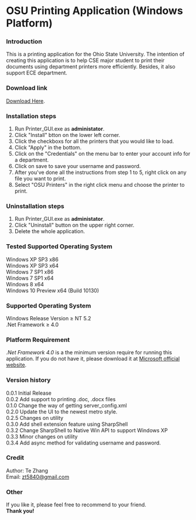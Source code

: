 # OSU Printing Application (Windows Platform)

### Introduction
This is a printing application for the Ohio State University.
The intention of creating this application is to help CSE major student to 
print their documents using department printers more efficiently.
Besides, it also support ECE department.

### Download link

[Download Here](http://web.cse.ohio-state.edu/~zhante/printing-app-windows.zip).

### Installation steps
1. Run Printer_GUI.exe as **administator**.
2. Click "Install" btton on the lower left corner.
3. Click the checkboxs for all the printers that you would like to load.
4. Click "Apply" in the bottom.
5. Click on the "Credentials" on the menu bar to enter your account info for a department.
6. Click on save to save your username and password.
7. After you've done all the instructions from step 1 to 5, right click on any file you want to print.
8. Select "OSU Printers" in the right click menu and choose the printer to print.

### Uninstallation steps
1. Run Printer_GUI.exe as **administator**.
2. Click "Uninstall" button on the upper right corner.
3. Delete the whole application.

### Tested Supported Operating System

Windows XP SP3 x86</br>
Windows XP SP3 x64</br>
Windows 7  SP1 x86</br>
Windows 7  SP1 x64</br>
Windows 8  x64</br>
Windows 10 Preview x64 (Build 10130) </br>

### Supported Operating System

Windows Release Version &ge; NT 5.2</br>
.Net Framework &ge; 4.0</br>

### Platform Requirement
*.Net Framework 4.0* is a the minimum version require for running this application.
If you do not have it, please download it at [Microsoft official website](http://www.microsoft.com/en-us/download/details.aspx?id=42643).

### Version history

0.0.1 Initial Release <br/>
0.0.2 Add support to printing .doc, .docx files <br/>
0.1.0 Change the way of getting server_config.xml <br/>
0.2.0 Update the UI to the newest metro style. <br/>
0.2.5 Changes on utility <br/>
0.3.0 Add shell extension feature using SharpShell <br/>
0.3.2 Change SharpShell to Native Win API to support Windows XP <br/>
0.3.3 Minor changes on utility <br/>
0.3.4 Add async method for validating username and password. <br/>

### Credit
Author: Te Zhang <br/>
Email: zt5840@gmail.com <br/>

### Other
If you like it, please feel free to recommend to your friend. </br>
**Thank you!**
